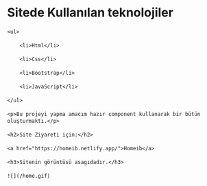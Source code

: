 <h1>Sitede Kullanılan teknolojiler</h1>

    <ul>

        <li>Html</li>

        <li>Css</li>

        <li>Bootstrap</li>

        <li>JavaScript</li>

    </ul>

    <p>Bu projeyi yapma amacım hazır component kullanarak bir bütün oluşturmaktı.</p>

    <h2>Site Ziyareti için:</h2>

    <a href="https://homeib.netlify.app/">Homeib</a>

    <h3>Sitenin görüntüsü asagıdadır.</h3>

    ![](/home.gif)
